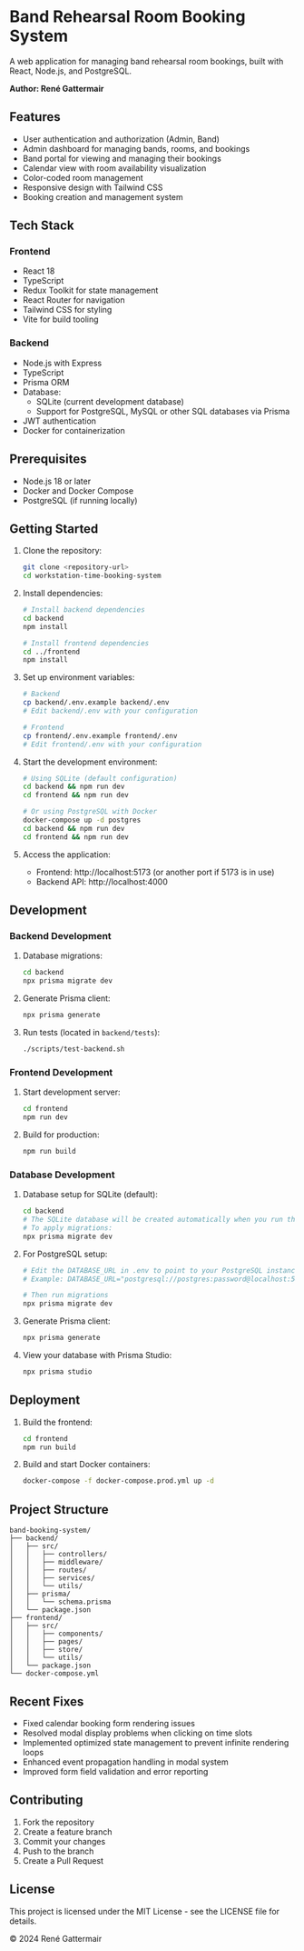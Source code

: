 # Band Rehearsal Room Booking System

A web application for managing band rehearsal room bookings, built with React, Node.js, and PostgreSQL.

**Author: René Gattermair**

## Features

- User authentication and authorization (Admin, Band)
- Admin dashboard for managing bands, rooms, and bookings
- Band portal for viewing and managing their bookings
- Calendar view with room availability visualization
- Color-coded room management
- Responsive design with Tailwind CSS
- Booking creation and management system

## Tech Stack

### Frontend
- React 18
- TypeScript
- Redux Toolkit for state management
- React Router for navigation
- Tailwind CSS for styling
- Vite for build tooling

### Backend
- Node.js with Express
- TypeScript
- Prisma ORM
- Database: 
  - SQLite (current development database)
  - Support for PostgreSQL, MySQL or other SQL databases via Prisma
- JWT authentication
- Docker for containerization

## Prerequisites

- Node.js 18 or later
- Docker and Docker Compose
- PostgreSQL (if running locally)

## Getting Started

1. Clone the repository:
   ```bash
   git clone <repository-url>
   cd workstation-time-booking-system
   ```

2. Install dependencies:
   ```bash
   # Install backend dependencies
   cd backend
   npm install

   # Install frontend dependencies
   cd ../frontend
   npm install
   ```

3. Set up environment variables:
   ```bash
   # Backend
   cp backend/.env.example backend/.env
   # Edit backend/.env with your configuration

   # Frontend
   cp frontend/.env.example frontend/.env
   # Edit frontend/.env with your configuration
   ```

4. Start the development environment:
   ```bash
   # Using SQLite (default configuration)
   cd backend && npm run dev
   cd frontend && npm run dev

   # Or using PostgreSQL with Docker
   docker-compose up -d postgres
   cd backend && npm run dev
   cd frontend && npm run dev
   ```

5. Access the application:
   - Frontend: http://localhost:5173 (or another port if 5173 is in use)
   - Backend API: http://localhost:4000

## Development

### Backend Development

1. Database migrations:
   ```bash
   cd backend
   npx prisma migrate dev
   ```

2. Generate Prisma client:
   ```bash
   npx prisma generate
   ```

3. Run tests (located in `backend/tests`):
   ```bash
   ./scripts/test-backend.sh
   ```
  
### Frontend Development

1. Start development server:
   ```bash
   cd frontend
   npm run dev
   ```

2. Build for production:
   ```bash
   npm run build
   ```

### Database Development

1. Database setup for SQLite (default):
   ```bash
   cd backend
   # The SQLite database will be created automatically when you run the application
   # To apply migrations:
   npx prisma migrate dev
   ```

2. For PostgreSQL setup:
   ```bash
   # Edit the DATABASE_URL in .env to point to your PostgreSQL instance
   # Example: DATABASE_URL="postgresql://postgres:password@localhost:5432/band_booking"
   
   # Then run migrations
   npx prisma migrate dev
   ```

3. Generate Prisma client:
   ```bash
   npx prisma generate
   ```

4. View your database with Prisma Studio:
   ```bash
   npx prisma studio
   ```

## Deployment

1. Build the frontend:
   ```bash
   cd frontend
   npm run build
   ```

2. Build and start Docker containers:
   ```bash
   docker-compose -f docker-compose.prod.yml up -d
   ```

## Project Structure

```
band-booking-system/
├── backend/
│   ├── src/
│   │   ├── controllers/
│   │   ├── middleware/
│   │   ├── routes/
│   │   ├── services/
│   │   └── utils/
│   ├── prisma/
│   │   └── schema.prisma
│   └── package.json
├── frontend/
│   ├── src/
│   │   ├── components/
│   │   ├── pages/
│   │   ├── store/
│   │   └── utils/
│   └── package.json
└── docker-compose.yml
```

## Recent Fixes

- Fixed calendar booking form rendering issues
- Resolved modal display problems when clicking on time slots
- Implemented optimized state management to prevent infinite rendering loops
- Enhanced event propagation handling in modal system
- Improved form field validation and error reporting

## Contributing

1. Fork the repository
2. Create a feature branch
3. Commit your changes
4. Push to the branch
5. Create a Pull Request

## License

This project is licensed under the MIT License - see the LICENSE file for details.

© 2024 René Gattermair 